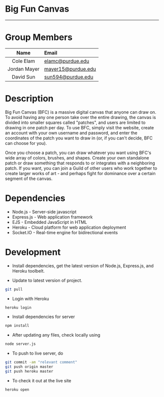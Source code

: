 # Big Fun Canvas

---

# Group Members

| Name | Email |
| :---: | :---- |
| Cole Elam | elamc@purdue.edu |
| Jordan Mayer | mayer15@purdue.edu |
| David Sun | sun594@purdue.edu |

# Description

Big Fun Canvas (BFC) is a massive digital canvas that anyone can draw on. To avoid having any one person take over the entire drawing, the canvas is divided into smaller squares called "patches", and users are limited to drawing in one patch per day. To use BFC, simply visit the website, create an account with your own username and password, and enter the coordinates of the patch you want to draw in (or, if you can't decide, BFC can choose for you).

Once you choose a patch, you can draw whatever you want using BFC's wide array of colors, brushes, and shapes. Create your own standalone patch or draw something that responds to or integrates with a neighboring patch. If you want, you can join a Guild of other users who work together to create larger works of art - and perhaps fight for dominance over a certain segment of the canvas.


# Dependencies

* Node.js - Server-side javascript
* Express.js - Web application framework
* EJS - Embedded JavaScript in HTML
* Heroku - Cloud platform for web application deployment
* Socket.IO - Real-time engine for bidirectional events

# Development

* Install dependencies, get the latest version of Node.js, Express.js, and Heroku toolbelt.

* Update to latest version of project.
```bash
git pull
```

* Login with Heroku
```bash
heroku login
```

* Install dependencies for server
```bash
npm install
```

* After updating any files, check locally using
```bash
node server.js
```

* To push to live server, do
```bash
git commit -am "relevant comment"
git push origin master
git push heroku master
```

* To check it out at the live site
```bash
heroku open
```
